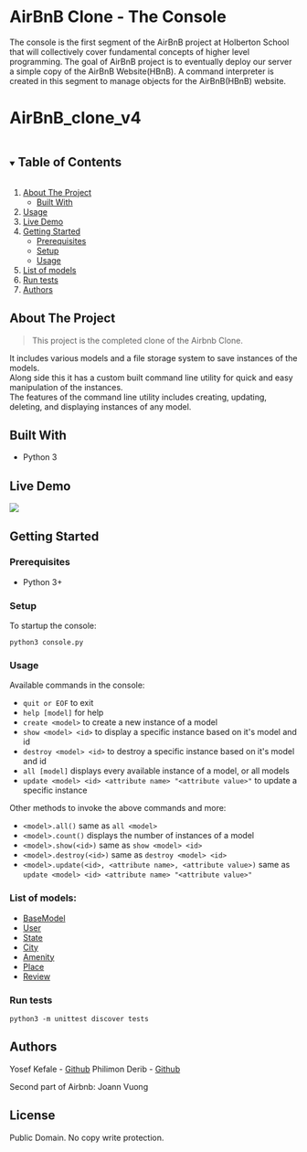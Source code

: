 # AirBnB Clone - The Console
The console is the first segment of the AirBnB project at Holberton School that will collectively cover fundamental concepts of higher level programming. The goal of AirBnB project is to eventually deploy our server a simple copy of the AirBnB Website(HBnB). A command interpreter is created in this segment to manage objects for the AirBnB(HBnB) website.

# AirBnB_clone_v4

<!-- TABLE OF CONTENTS -->
<details open="open">
  <summary><h2 style="display: inline-block">Table of Contents</h2></summary>
  <ol>
    <li>
      <a href="#about-the-project">About The Project</a>
      <ul>
        <li><a href="#Built With">Built With</a></li>
      </ul>
    </li>
    <li><a href="#usage">Usage</a></li>
    <li><a href="#Live Demo">Live Demo</a></li>
    <li>
      <a href="#Getting Started">Getting Started</a>
      <ul>
        <li><a href="#Prerequisites">Prerequisites</a></li>
      </ul>
      <ul>
        <li><a href="#Setup">Setup</a></li>
      </ul>
      <ul>
        <li><a href="#Usage">Usage</a></li>
      </ul>
    </li>
    <li><a href="#List of models">List of models</a></li>
    <li><a href="#Run tests">Run tests</a></li>
    <li><a href="#Authors">Authors</a></li>
  </ol>
</details>

<!-- ABOUT THE PROJECT -->
## About The Project
> This project is the completed clone of the Airbnb Clone.

It includes various models and a file storage system to save instances of the models.<br />Along side this it has a custom built command line utility for quick and easy manipulation of the instances.<br />The features of the command line utility includes creating, updating, deleting, and displaying instances of any model.

## Built With

- Python 3

## Live Demo

![](https://github.com/philimon-reset/AirBnB_clone/blob/main/project.png)

## Getting Started

### Prerequisites
* Python 3+

### Setup
To startup the console:
```
python3 console.py
```

### Usage
Available commands in the console:
* `quit or EOF` to exit
* `help [model]` for help
* `create <model>` to create a new instance of a model
* `show <model> <id>` to display a specific instance based on it's model and id
* `destroy <model> <id>` to destroy a specific instance based on it's model and id
* `all [model]` displays every available instance of a model, or all models
* `update <model> <id> <attribute name> "<attribute value>"` to update a specific instance

Other methods to invoke the above commands and more:
* `<model>.all()` same as `all <model>`
* `<model>.count()` displays the number of instances of a model
* `<model>.show(<id>)` same as `show <model> <id>`
* `<model>.destroy(<id>)` same as `destroy <model> <id>`
* `<model>.update(<id>, <attribute name>, <attribute value>)` same as `update <model> <id> <attribute name> "<attribute value>"`

### List of models:
* [BaseModel](models/base_model.py)
* [User](models/user.py)
* [State](models/state.py)
* [City](models/city.py)
* [Amenity](models/amenity.py)
* [Place](models/place.py)
* [Review](models/review.py)

### Run tests
```
python3 -m unittest discover tests
```

## Authors

Yosef Kefale - [Github](https://github.com/livejo)
Philimon Derib - [Github](https://github.com/philimon-reset)

Second part of Airbnb: Joann Vuong

## License
Public Domain. No copy write protection. 
